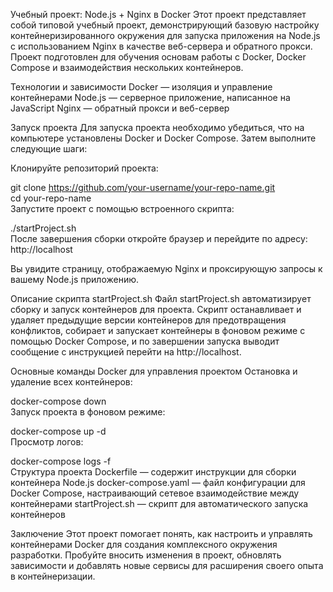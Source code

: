 Учебный проект: Node.js + Nginx в Docker
Этот проект представляет собой типовой учебный проект, демонстрирующий базовую настройку контейнеризированного окружения для запуска приложения на Node.js с использованием Nginx в качестве веб-сервера и обратного прокси. Проект подготовлен для обучения основам работы с Docker, Docker Compose и взаимодействия нескольких контейнеров.

Технологии и зависимости
Docker — изоляция и управление контейнерами
Node.js — серверное приложение, написанное на JavaScript
Nginx — обратный прокси и веб-сервер

Запуск проекта
Для запуска проекта необходимо убедиться, что на компьютере установлены Docker и Docker Compose. Затем выполните следующие шаги:

Клонируйте репозиторий проекта:

git clone https://github.com/your-username/your-repo-name.git  
cd your-repo-name  
Запустите проект с помощью встроенного скрипта:

./startProject.sh  
После завершения сборки откройте браузер и перейдите по адресу: http://localhost

Вы увидите страницу, отображаемую Nginx и проксирующую запросы к вашему Node.js приложению.

Описание скрипта startProject.sh
Файл startProject.sh автоматизирует сборку и запуск контейнеров для проекта. Скрипт останавливает и удаляет предыдущие версии контейнеров для предотвращения конфликтов, собирает и запускает контейнеры в фоновом режиме с помощью Docker Compose, и по завершении запуска выводит сообщение с инструкцией перейти на http://localhost.

Основные команды Docker для управления проектом
Остановка и удаление всех контейнеров:

docker-compose down  
Запуск проекта в фоновом режиме:

docker-compose up -d  
Просмотр логов:

docker-compose logs -f  
Структура проекта
Dockerfile — содержит инструкции для сборки контейнера Node.js
docker-compose.yaml — файл конфигурации для Docker Compose, настраивающий сетевое взаимодействие между контейнерами
startProject.sh — скрипт для автоматического запуска контейнеров

Заключение
Этот проект помогает понять, как настроить и управлять контейнерами Docker для создания комплексного окружения разработки. Пробуйте вносить изменения в проект, обновлять зависимости и добавлять новые сервисы для расширения своего опыта в контейнеризации.